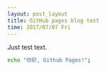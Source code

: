 ```yaml
---
layout: post_layout
title: GitHub pages blog test
time: 2017/07/07 Fri
---
```


Just test text. 

```bash
echo "你好, Github Pages!";
```
